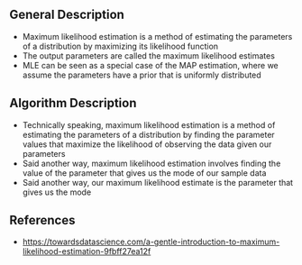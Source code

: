 ## General Description
- Maximum likelihood estimation is a method of estimating the parameters of a distribution by maximizing its likelihood function
- The output parameters are called the maximum likelihood estimates
- MLE can be seen as a special case of the MAP estimation, where we assume the parameters have a prior that is uniformly distributed

## Algorithm Description
- Technically speaking, maximum likelihood estimation is a method of estimating the parameters of a distribution by finding the parameter values that maximize the likelihood of observing the data given our parameters
- Said another way, maximum likelihood estimation involves finding the value of the parameter that gives us the mode of our sample data
- Said another way, our maximum likelihood estimate is the parameter that gives us the mode

## References
- https://towardsdatascience.com/a-gentle-introduction-to-maximum-likelihood-estimation-9fbff27ea12f
